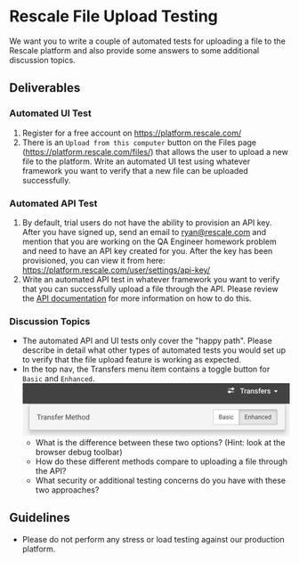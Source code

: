 # Rescale File Upload Testing

We want you to write a couple of automated tests for uploading a file to the
Rescale platform and also provide some answers to some additional discussion
topics.

## Deliverables

### Automated UI Test
1. Register for a free account on https://platform.rescale.com/
1. There is an `Upload from this computer` button on the Files page
(https://platform.rescale.com/files/) that allows the user to upload a new file
to the platform. Write an automated UI test using whatever framework you want
to verify that a new file can be uploaded successfully.

### Automated API Test
1. By default, trial users do not have the ability to provision an API key.
After you have signed up, send an email to ryan@rescale.com and mention that
you are working on the QA Engineer homework problem and need to have an API key
created for you. After the key has been provisioned, you can view it from here:
https://platform.rescale.com/user/settings/api-key/
1. Write an automated API test in whatever framework you want to verify that
you can successfully upload a file through the API. Please review the
[API documentation](https://engineering.rescale.com/api-docs/) for more
information on how to do this.

### Discussion Topics
* The automated API and UI tests only cover the "happy path". Please describe
in detail what other types of automated tests you would set up to verify that
the file upload feature is working as expected.
* In the top nav, the Transfers menu item contains a toggle button for `Basic`
and `Enhanced`.
    ![transfer method](transfer_method.png)
    * What is the difference between these two options? (Hint: look at the
    browser debug toolbar)
    * How do these different methods compare to uploading a file through the
    API?
    * What security or additional testing concerns do you have with these
    two approaches?

## Guidelines
* Please do not perform any stress or load testing against our production
platform.
